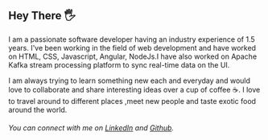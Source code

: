 ## Hey There :raised_hand_with_fingers_splayed:

I am a passionate software developer having an industry experience of 1.5 years. I've been working in the field of web development and have worked on HTML, CSS, Javascript, Angular, NodeJs.I have also worked on Apache Kafka stream processing platform to sync real-time data on the UI.

I am always trying to learn something new each and everyday and would love to collaborate and share interesting ideas over a cup of coffee :coffee:. I love to travel around to different places ,meet new people and taste exotic food around the world.

###### You can connect with me on [LinkedIn](https://www.linkedin.com/in/shreymisra8/) and [Github](https://github.com/shreymisra).

<!--
Here are some ideas to get yoku started:
-   🔭 I’m currently working on ...
-   🌱 I’m currently learning ...
-   👯 I’m looking to collaborate on ...
-   🤔 I’m looking for help with ...
-   💬 Ask me about ...
-   📫 How to reach me: ...
-   😄 Pronouns: ...
-   ⚡ Fun fact: ...
    -->
